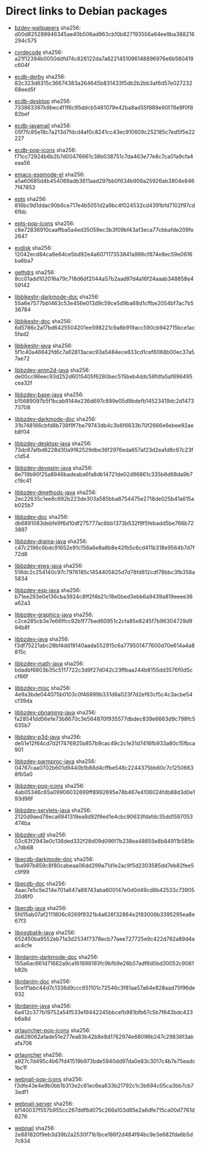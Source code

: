 # Direct links to Debian packages
 
  - [bzdev-wallpapers](./archive/pool/contrib/b/bzdev-wallpapers/bzdev-wallpapers_1.0.0_all.deb)
    sha256: d00d825289946345ae40b506ad963cb10b827193556a64ee9ba388216294c575
 
  - [cvrdecode](./archive/pool/contrib/c/cvrdecode/cvrdecode_1.3_all.deb)
    sha256: a21f12394b0050ddfd74c826122da7a6221451096148896976e6b580419c604f
 
  - [ecdb-derby](./archive/pool/contrib/e/ecdb-derby/ecdb-derby_0.1.8_all.deb)
    sha256: 82c323d6315c36674383a264645b831433f5db2b2bb3af6d57e02723268eed5f
 
  - [ecdb-desktop](./archive/pool/contrib/e/ecdb-desktop/ecdb-desktop_0.1.8_all.deb)
    sha256: 733863397b9bec4f1f6c95ddcb5461079e42ba8ad55f889e90f78e9f0f882bef
 
  - [ecdb-javamail](./archive/pool/contrib/e/ecdb-javamail/ecdb-javamail_0.1.7_all.deb)
    sha256: 05f7fc85e18c7a213d7fdcd4af0c8241cc43ec910609c252185c7ed5f5e22227
 
  - [ecdb-pop-icons](./archive/pool/contrib/e/ecdb-pop-icons/ecdb-pop-icons_0.1.8_all.deb)
    sha256: f71cc72924b6b2b7d00476661c38b038751c7da463e77e8c7ca01a9cfa4eaa56
 
  - [emacs-espmode-el](./archive/pool/contrib/e/emacs-espmode-el/emacs-espmode-el_1.1_all.deb)
    sha256: a5a60685d4b454069adb3611aad297bb0f634b909a25926ab3804e8467f47853
 
  - [epts](./archive/pool/contrib/e/epts/epts_1.1.34_all.deb)
    sha256: 816bc9d1ddac90b6ce717e4b5051d2a9bc4f024532cd4391bfd7102f97cd6fbb
 
  - [epts-pop-icons](./archive/pool/contrib/e/epts-pop-icons/epts-pop-icons_1.1.34_all.deb)
    sha256: c8e72836910caaffba5a4ed35059ec3b3f09bf43af3eca77cbbafde209fe2647
 
  - [evdisk](./archive/pool/contrib/e/evdisk/evdisk_1.13.1_all.deb)
    sha256: 12042ecd84ca6e64ce5bd92e4a607117353841a996cf874e8ec59e0616ba6ba7
 
  - [gethdrs](./archive/pool/contrib/g/gethdrs/gethdrs_1.1.1_all.deb)
    sha256: 8cc01add102016a79c718d6df2044a57b2aad97d4a16f24aaab348858e459142
 
  - [libbikeshr-darkmode-doc](./archive/pool/contrib/libb/libbikeshr-darkmode-doc/libbikeshr-darkmode-doc_1.4.9_all.deb)
    sha256: 55a6e7577bb1463c53e456e013d9c59ce5d9ba68d1cffbe2054bf7ac7b536784
 
  - [libbikeshr-doc](./archive/pool/contrib/libb/libbikeshr-doc/libbikeshr-doc_1.4.9_all.deb)
    sha256: 6d5786c2a17bd6425504201ee598221c9a6b919acc590cb942715bce1ac5fad2
 
  - [libbikeshr-java](./archive/pool/contrib/libb/libbikeshr-java/libbikeshr-java_1.4.9_all.deb)
    sha256: 5f1c40a46642fd6c7a62813acec93a5484ece833cd1cef6068b00ec37a57ae72
 
  - [libbzdev-anim2d-java](./archive/pool/contrib/libb/libbzdev-anim2d-java/libbzdev-anim2d-java_2.1.101_all.deb)
    sha256: de00cc98eec93d252d6015405f6280bec515beb4ddc58fdfa5af896495cea32f
 
  - [libbzdev-base-java](./archive/pool/contrib/libb/libbzdev-base-java/libbzdev-base-java_2.1.101_all.deb)
    sha256: b15689097b5f1bcab9144e236d697c899e05d9bdefb14523419dc2d147373708
 
  - [libbzdev-darkmode-doc](./archive/pool/contrib/libb/libbzdev-darkmode-doc/libbzdev-darkmode-doc_2.1.101_all.deb)
    sha256: 31b748166cbfd8b738f9f7be79743db4c3b6f6633b70f2666e6ebee92aeb8f04
 
  - [libbzdev-desktop-java](./archive/pool/contrib/libb/libbzdev-desktop-java/libbzdev-desktop-java_2.1.101_all.deb)
    sha256: 73dc67afbd6228d30a9162529dbe36f2976eda657af23d2ea1d8c67c23fc1d54
 
  - [libbzdev-devqsim-java](./archive/pool/contrib/libb/libbzdev-devqsim-java/libbzdev-devqsim-java_2.1.101_all.deb)
    sha256: 8e719b90f25a8946badeaba6fa8db14721de02d96861c335b8d68da9b7c19c41
 
  - [libbzdev-dmethods-java](./archive/pool/contrib/libb/libbzdev-dmethods-java/libbzdev-dmethods-java_2.1.101_all.deb)
    sha256: 2ec22635c1ee8c692b223de303a585bba8754475e2718de025b41a615ab025b7
 
  - [libbzdev-doc](./archive/pool/contrib/libb/libbzdev-doc/libbzdev-doc_2.1.101_all.deb)
    sha256: db6891083debfe9f6d10df275777ac6bb1373b532f9f5febadd5be766b723897
 
  - [libbzdev-drama-java](./archive/pool/contrib/libb/libbzdev-drama-java/libbzdev-drama-java_2.1.101_all.deb)
    sha256: c47c2196c6bdc91652e91c156a6e8a8b8e42fb5c6cd411b318e9564b7d7f72d8
 
  - [libbzdev-ejws-java](./archive/pool/contrib/libb/libbzdev-ejws-java/libbzdev-ejws-java_2.1.101_all.deb)
    sha256: 518dc2c254140c97c7976185c1454405825d7d78fd812cdf78bbc3fb358a5834
 
  - [libbzdev-esp-java](./archive/pool/contrib/libb/libbzdev-esp-java/libbzdev-esp-java_2.1.101_all.deb)
    sha256: b71ee293e0e136cba3924c8ff2f4b21c18e0bed3ebb6a9439a819eeee36a62a3
 
  - [libbzdev-graphics-java](./archive/pool/contrib/libb/libbzdev-graphics-java/libbzdev-graphics-java_2.1.101_all.deb)
    sha256: c2ce285cb3e7e66ffcc92b1f77bed60951c2cfa85e8245f7b96304729d994b8f
 
  - [libbzdev-java](./archive/pool/contrib/libb/libbzdev-java/libbzdev-java_2.1.101_all.deb)
    sha256: f3df75221abc28bf4dd19140aada552915c6a779501477600d70e614a4a8815c
 
  - [libbzdev-math-java](./archive/pool/contrib/libb/libbzdev-math-java/libbzdev-math-java_2.1.101_all.deb)
    sha256: bdadbf6803b35c5117722c3d9f27d042c23ffbaa244b8155dd3576f0d5ccf66f
 
  - [libbzdev-misc](./archive/pool/contrib/libb/libbzdev-misc/libbzdev-misc_2.1.101_all.deb)
    sha256: 4e9a3bde044075b0103c0f46899b331d6a023f7d2ef83cf5c4c3acbe54cf39da
 
  - [libbzdev-obnaming-java](./archive/pool/contrib/libb/libbzdev-obnaming-java/libbzdev-obnaming-java_2.1.101_all.deb)
    sha256: fa28541dd56e1e73b8670c3e564870f935577dbdec839e6663d9c798fc5635b7
 
  - [libbzdev-p3d-java](./archive/pool/contrib/libb/libbzdev-p3d-java/libbzdev-p3d-java_2.1.101_all.deb)
    sha256: de51e12f64cd7d2f7476925b857b9cac49c2c1e31d7416fb933a80c15fbca901
 
  - [libbzdev-parmproc-java](./archive/pool/contrib/libb/libbzdev-parmproc-java/libbzdev-parmproc-java_2.1.101_all.deb)
    sha256: 04767caa0702b601d9440b1b88d4cffbe548c2244375bb60c7c12506638fb5a0
 
  - [libbzdev-pop-icons](./archive/pool/contrib/libb/libbzdev-pop-icons/libbzdev-pop-icons_2.1.101_all.deb)
    sha256: 4ab05346c65a09906032699ff8992695e78b467e4106024fdb88d3d0e193d96f
 
  - [libbzdev-servlets-java](./archive/pool/contrib/libb/libbzdev-servlets-java/libbzdev-servlets-java_2.1.101_all.deb)
    sha256: 2120d9aed79eca6941319ea8d92f9ed1e4cbc90633fdafdc35dd1597053474ba
 
  - [libbzdev-util](./archive/pool/contrib/libb/libbzdev-util/libbzdev-util_2.1.101_all.deb)
    sha256: 02c63f2943e0c136ded332f28d09d096f7b238ea48655e8b84911b585bc7db68
 
  - [libecdb-darkmode-doc](./archive/pool/contrib/libe/libecdb-darkmode-doc/libecdb-darkmode-doc_0.1.7_all.deb)
    sha256: 1ba997b859c8f80cabeaa06dd299a71d1e2ac9f5d2303585dd7eb82fee5c9f99
 
  - [libecdb-doc](./archive/pool/contrib/libe/libecdb-doc/libecdb-doc_0.1.7_all.deb)
    sha256: 4aac7e5c5e214e701a647a88743aba600147e0d0d49cd8b42533c7390520d6f0
 
  - [libecdb-java](./archive/pool/contrib/libe/libecdb-java/libecdb-java_0.1.7_all.deb)
    sha256: 5fd15ab07af2111806c9269f9321b4a626f32864e2f83006b3395295ea8e67f3
 
  - [libosgbatik-java](./archive/pool/contrib/libo/libosgbatik-java/libosgbatik-java_0.4.2_all.deb)
    sha256: 652450ba9552eb71a3d2534f7378ecb77aee727725e9c422d782a89d4eac4cfe
 
  - [librdanim-darkmode-doc](./archive/pool/contrib/libr/librdanim-darkmode-doc/librdanim-darkmode-doc_1.4.13_all.deb)
    sha256: 155a6ac661d71682a9ca161698193fc9bfb9e26b57adf6d5bd30052c9081b82b
 
  - [librdanim-doc](./archive/pool/contrib/libr/librdanim-doc/librdanim-doc_1.4.13_all.deb)
    sha256: 5ce1f1abc44d7c1336d9ccc651101c72546c3f81aa57a64e828aad75f96de932
 
  - [librdanim-java](./archive/pool/contrib/libr/librdanim-java/librdanim-java_1.4.13_all.deb)
    sha256: 6a412c377b19752a54f533e19442245bbcefb981bfb67c5b7f643bdc423b6a8d
 
  - [qrlauncher-pop-icons](./archive/pool/contrib/q/qrlauncher-pop-icons/qrlauncher-pop-icons_1.14_all.deb)
    sha256: da628062a1ade51e277ea83b42b8e8d1762974e68096b247c29836f3abafa706
 
  - [qrlauncher](./archive/pool/contrib/q/qrlauncher/qrlauncher_1.14_all.deb)
    sha256: a927c7d495c4b67fd41519b973bde5940dd97da0e83c3017c4b7e75eadc1bc1f
 
  - [webnail-pop-icons](./archive/pool/contrib/w/webnail-pop-icons/webnail-pop-icons_1.6.28_all.deb)
    sha256: f3dfe43e4e9b0bb1b313e2c61ec6ea633b21792c1c3b694c05ca3bb7cb73edf1
 
  - [webnail-server](./archive/pool/contrib/w/webnail-server/webnail-server_1.6.28_all.deb)
    sha256: bf140037f557b955cc267ddf6d075c266a103d85e2a6dfe715ca00d7761d8276
 
  - [webnail](./archive/pool/contrib/w/webnail/webnail_1.6.28_all.deb)
    sha256: 2e881820f9eb3d39b2a2530f71b1bce186f2d484f94bc9e3e682fda6b5d7c834
